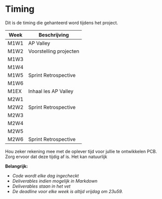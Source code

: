 # Timing

Dit is de timing die gehanteerd word tijdens het project.

| Week | Beschrijving           |
| ---  | ---                    |
| M1W1 | AP Valley              |
| M1W2 | Voorstelling projecten |
| M1W3 |                        |
| M1W4 |                        |
| M1W5 | Sprint Retrospective   |
| M1W6 |                        |
| M1EX | Inhaal les AP Valley   |
| M2W1 |                        |
| M2W2 | Sprint Retrospective   |
| M2W3 |                        |
| M2W4 |                        |
| M2W5 |                        |
| M2W6 | Sprint Retrospective   |


Hou zeker rekening mee met de oplever tijd voor jullie te ontwikkelen PCB. Zorg
ervoor dat deze tijdig af is. Het kan natuurlijk 

**Belangrijk:**
* *Code wordt elke dag ingecheckt*
* *Deliverables indien mogelijk in Markdown*
* *Deliverables staan in het vet*  
* *De deadline voor elke week is altijd vrijdag om 23u59.*
